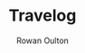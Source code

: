 ---
title: Travelog
github: https://github.com/rowanoulton/travelog-theme
demo: http://travelog.io/
author: Rowan Oulton
ssg:
  - Jekyll
cms:
  - No Cms
---